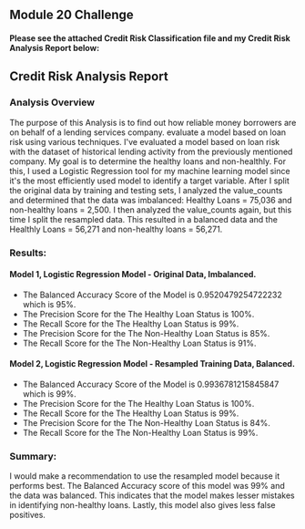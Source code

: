 ## Module 20 Challenge

#### Please see the attached Credit Risk Classification file and my Credit Risk Analysis Report below:


## Credit Risk Analysis Report

### Analysis Overview
The purpose of this Analysis is to find out how reliable money borrowers are on behalf of a lending services company. evaluate a model based on loan risk using various techniques. I've evaluated a model based on loan risk with the dataset of historical lending activity from the previously mentioned company.
My goal is to determine the healthy loans and non-healthly. For this, I used a Logistic Regression tool for my machine learning model since it's the most efficiently used model to identify a target variable.
After I split the original data by training and testing sets, I analyzed the value_counts and determined that the data was imbalanced: Healthy Loans = 75,036 and non-healthy loans = 2,500.
I then analyzed the value_counts again, but this time I split the resampled data. This resulted in a balanced data and the Healthly Loans = 56,271 and non-healthy loans = 56,271.


### Results:
#### Model 1, Logistic Regression Model - Original Data, Imbalanced.
  * The Balanced Accuracy Score of the Model is 0.9520479254722232 which is 95%.
  * The Precision Score for the The Healthy Loan Status is 100%.
  * The Recall Score for the The Healthy Loan Status is 99%.
  * The Precision Score for the The Non-Healthy Loan Status is 85%.
  * The Recall Score for the The Non-Healthy Loan Status is 91%.


#### Model 2, Logistic Regression Model - Resampled Training Data, Balanced.
  * The Balanced Accuracy Score of the Model is 0.9936781215845847 which is 99%.
  * The Precision Score for the The Healthy Loan Status is 100%.
  * The Recall Score for the The Healthy Loan Status is 99%.
  * The Precision Score for the The Non-Healthy Loan Status is 84%.
  * The Recall Score for the The Non-Healthy Loan Status is 99%.


### Summary:
I would make a recommendation to use the resampled model because it performs best. The Balanced Accuracy score of this model was 99% and the data was balanced. This indicates that the model makes lesser mistakes in identifying non-healthy loans. Lastly, this model also gives less false positives.
